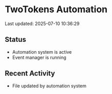 # TwoTokens Automation

Last updated: 2025-07-10 10:36:29

## Status
- Automation system is active
- Event manager is running

## Recent Activity
- File updated by automation system
